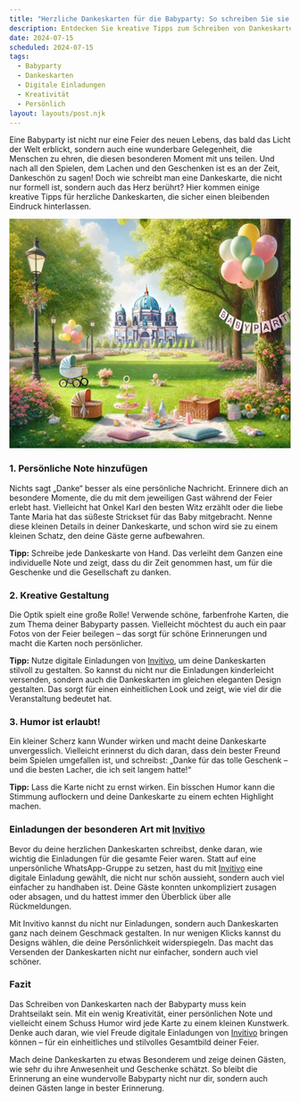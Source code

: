 ```yaml
---
title: "Herzliche Dankeskarten für die Babyparty: So schreiben Sie sie richtig"
description: Entdecken Sie kreative Tipps zum Schreiben von Dankeskarten nach Ihrer Babyparty und erfahren Sie, wie digitale Einladungen von Invitivo einen persönlichen Touch hinzufügen können.
date: 2024-07-15
scheduled: 2024-07-15
tags:
  - Babyparty
  - Dankeskarten
  - Digitale Einladungen
  - Kreativität
  - Persönlich
layout: layouts/post.njk
---
```


Eine Babyparty ist nicht nur eine Feier des neuen Lebens, das bald das Licht der Welt erblickt, sondern auch eine wunderbare Gelegenheit, die Menschen zu ehren, die diesen besonderen Moment mit uns teilen. Und nach all den Spielen, dem Lachen und den Geschenken ist es an der Zeit, Dankeschön zu sagen! Doch wie schreibt man eine Dankeskarte, die nicht nur formell ist, sondern auch das Herz berührt? Hier kommen einige kreative Tipps für herzliche Dankeskarten, die sicher einen bleibenden Eindruck hinterlassen.

![Dankeskarten für die Babyparty](/img/picnic-park.webp)

### 1. **Persönliche Note hinzufügen**

Nichts sagt „Danke“ besser als eine persönliche Nachricht. Erinnere dich an besondere Momente, die du mit dem jeweiligen Gast während der Feier erlebt hast. Vielleicht hat Onkel Karl den besten Witz erzählt oder die liebe Tante Maria hat das süßeste Strickset für das Baby mitgebracht. Nenne diese kleinen Details in deiner Dankeskarte, und schon wird sie zu einem kleinen Schatz, den deine Gäste gerne aufbewahren.

**Tipp:** Schreibe jede Dankeskarte von Hand. Das verleiht dem Ganzen eine individuelle Note und zeigt, dass du dir Zeit genommen hast, um für die Geschenke und die Gesellschaft zu danken.

### 2. **Kreative Gestaltung**

Die Optik spielt eine große Rolle! Verwende schöne, farbenfrohe Karten, die zum Thema deiner Babyparty passen. Vielleicht möchtest du auch ein paar Fotos von der Feier beilegen – das sorgt für schöne Erinnerungen und macht die Karten noch persönlicher.

**Tipp:** Nutze digitale Einladungen von [Invitivo](https://invitivo.com/create), um deine Dankeskarten stilvoll zu gestalten. So kannst du nicht nur die Einladungen kinderleicht versenden, sondern auch die Dankeskarten im gleichen eleganten Design gestalten. Das sorgt für einen einheitlichen Look und zeigt, wie viel dir die Veranstaltung bedeutet hat.

### 3. **Humor ist erlaubt!**

Ein kleiner Scherz kann Wunder wirken und macht deine Dankeskarte unvergesslich. Vielleicht erinnerst du dich daran, dass dein bester Freund beim Spielen umgefallen ist, und schreibst: „Danke für das tolle Geschenk – und die besten Lacher, die ich seit langem hatte!“

**Tipp:** Lass die Karte nicht zu ernst wirken. Ein bisschen Humor kann die Stimmung auflockern und deine Dankeskarte zu einem echten Highlight machen.

### **Einladungen der besonderen Art mit [Invitivo](https://invitivo.com/)**

Bevor du deine herzlichen Dankeskarten schreibst, denke daran, wie wichtig die Einladungen für die gesamte Feier waren. Statt auf eine unpersönliche WhatsApp-Gruppe zu setzen, hast du mit [Invitivo](https://invitivo.com/) eine digitale Einladung gewählt, die nicht nur schön aussieht, sondern auch viel einfacher zu handhaben ist. Deine Gäste konnten unkompliziert zusagen oder absagen, und du hattest immer den Überblick über alle Rückmeldungen.

Mit Invitivo kannst du nicht nur Einladungen, sondern auch Dankeskarten ganz nach deinem Geschmack gestalten. In nur wenigen Klicks kannst du Designs wählen, die deine Persönlichkeit widerspiegeln. Das macht das Versenden der Dankeskarten nicht nur einfacher, sondern auch viel schöner.

### **Fazit**

Das Schreiben von Dankeskarten nach der Babyparty muss kein Drahtseilakt sein. Mit ein wenig Kreativität, einer persönlichen Note und vielleicht einem Schuss Humor wird jede Karte zu einem kleinen Kunstwerk. Denke auch daran, wie viel Freude digitale Einladungen von [Invitivo](https://invitivo.com/) bringen können – für ein einheitliches und stilvolles Gesamtbild deiner Feier.

Mach deine Dankeskarten zu etwas Besonderem und zeige deinen Gästen, wie sehr du ihre Anwesenheit und Geschenke schätzt. So bleibt die Erinnerung an eine wundervolle Babyparty nicht nur dir, sondern auch deinen Gästen lange in bester Erinnerung.

